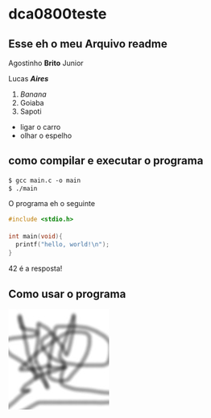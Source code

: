 # dca0800teste

## Esse eh o meu Arquivo readme


Agostinho **Brito** Junior

Lucas ***Aires***

1. _Banana_
2. Goiaba
3. Sapoti

* ligar o carro
* olhar o espelho

## como compilar e executar o programa

```shell
$ gcc main.c -o main
$ ./main
```

O programa eh o seguinte

```c
#include <stdio.h>

int main(void){
  printf("hello, world!\n");
}

```
42 é a resposta!

## Como usar o programa

![Exemplo de print](imagens/exemplo.jpg)